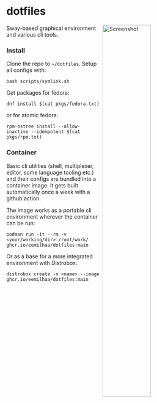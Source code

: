 # dotfiles

<img align="right" width="50%" src="https://github.com/user-attachments/assets/bd8d0427-aa58-4599-9acb-b5e2c0e3f234" alt="Screenshot">

Sway-based graphical environment and various cli tools.

### Install

Clone the repo to `~/dotfiles`. Setup all configs with:

```console
bash scripts/symlink.sh
```

Get packages for fedora:

```
dnf install $(cat pkgs/fedora.txt)
```

or for atomic fedora:

```
rpm-ostree install --allow-inactive --idempotent $(cat pkgs/rpm.txt)
```

### Container

Basic cli utilities (shell, multiplexer, editor, some language tooling etc.) and
their configs are bundled into a container image. It gets built automatically
once a week with a github action.

The image works as a portable cli environment wherever the container can be run:

```console
podman run -it --rm -v <your/working/dir>:/root/work/ ghcr.io/eemilhaa/dotfiles:main
```

Or as a base for a more integrated environment with Distrobox:

```console
distrobox create -n <name> --image ghcr.io/eemilhaa/dotfiles:main
```
